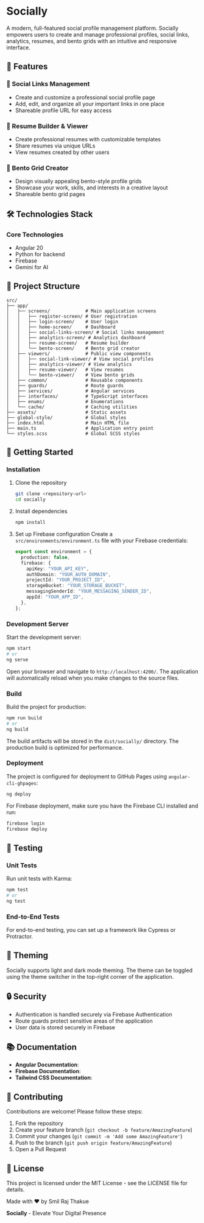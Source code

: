 # Socially

A modern, full-featured social profile management platform. Socially empowers users to create and manage professional profiles, social links, analytics, resumes, and bento grids with an intuitive and responsive interface.

## 🚀 Features

### 🔗 Social Links Management

- Create and customize a professional social profile page
- Add, edit, and organize all your important links in one place
- Shareable profile URL for easy access

### 📄 Resume Builder & Viewer

- Create professional resumes with customizable templates
- Share resumes via unique URLs
- View resumes created by other users

### 🎨 Bento Grid Creator

- Design visually appealing bento-style profile grids
- Showcase your work, skills, and interests in a creative layout
- Shareable bento grid pages

## 🛠️ Technologies Stack

### Core Technologies

- Angular 20
- Python for backend
- Firebase
- Gemini for AI

## 📁 Project Structure

```
src/
├── app/
│   ├── screens/             # Main application screens
│   │   ├── register-screen/ # User registration
│   │   ├── login-screen/    # User login
│   │   ├── home-screen/     # Dashboard
│   │   ├── social-links-screen/ # Social links management
│   │   ├── analytics-screen/ # Analytics dashboard
│   │   ├── resume-screen/   # Resume builder
│   │   └── bento-screen/    # Bento grid creator
│   ├── viewers/             # Public view components
│   │   ├── social-link-viewer/ # View social profiles
│   │   ├── analytics-viewer/ # View analytics
│   │   ├── resume-viewer/   # View resumes
│   │   └── bento-viewer/    # View bento grids
│   ├── common/              # Reusable components
│   ├── guards/              # Route guards
│   ├── services/            # Angular services
│   ├── interfaces/          # TypeScript interfaces
│   ├── enums/               # Enumerations
│   └── cache/               # Caching utilities
├── assets/                  # Static assets
├── global-style/            # Global styles
├── index.html               # Main HTML file
├── main.ts                  # Application entry point
└── styles.scss              # Global SCSS styles
```

## 🚦 Getting Started

### Installation

1. Clone the repository

   ```bash
   git clone <repository-url>
   cd socially
   ```

2. Install dependencies

   ```bash
   npm install
   ```

3. Set up Firebase configuration
   Create a `src/environments/environment.ts` file with your Firebase credentials:
   ```typescript
   export const environment = {
     production: false,
     firebase: {
       apiKey: "YOUR_API_KEY",
       authDomain: "YOUR_AUTH_DOMAIN",
       projectId: "YOUR_PROJECT_ID",
       storageBucket: "YOUR_STORAGE_BUCKET",
       messagingSenderId: "YOUR_MESSAGING_SENDER_ID",
       appId: "YOUR_APP_ID",
     },
   };
   ```

### Development Server

Start the development server:

```bash
npm start
# or
ng serve
```

Open your browser and navigate to `http://localhost:4200/`. The application will automatically reload when you make changes to the source files.

### Build

Build the project for production:

```bash
npm run build
# or
ng build
```

The build artifacts will be stored in the `dist/socially/` directory. The production build is optimized for performance.

### Deployment

The project is configured for deployment to GitHub Pages using `angular-cli-ghpages`:

```bash
ng deploy
```

For Firebase deployment, make sure you have the Firebase CLI installed and run:

```bash
firebase login
firebase deploy
```

## 🧪 Testing

### Unit Tests

Run unit tests with Karma:

```bash
npm test
# or
ng test
```

### End-to-End Tests

For end-to-end testing, you can set up a framework like Cypress or Protractor.

## 🎨 Theming

Socially supports light and dark mode theming. The theme can be toggled using the theme switcher in the top-right corner of the application.

## 🔒 Security

- Authentication is handled securely via Firebase Authentication
- Route guards protect sensitive areas of the application
- User data is stored securely in Firebase

## 📚 Documentation

- **Angular Documentation**: <mcurl name="Angular Docs" url="https://angular.io/docs"></mcurl>
- **Firebase Documentation**: <mcurl name="Firebase Docs" url="https://firebase.google.com/docs"></mcurl>
- **Tailwind CSS Documentation**: <mcurl name="Tailwind CSS Docs" url="https://tailwindcss.com/docs"></mcurl>

## 🤝 Contributing

Contributions are welcome! Please follow these steps:

1. Fork the repository
2. Create your feature branch (`git checkout -b feature/AmazingFeature`)
3. Commit your changes (`git commit -m 'Add some AmazingFeature'`)
4. Push to the branch (`git push origin feature/AmazingFeature`)
5. Open a Pull Request

## 📝 License

This project is licensed under the MIT License - see the LICENSE file for details.

Made with ❤️ by Smil Raj Thakue

**Socially** - Elevate Your Digital Presence
